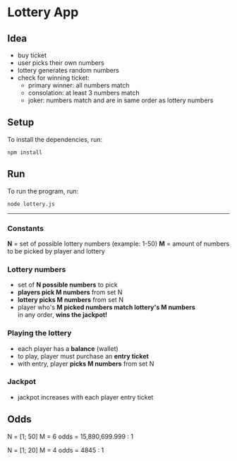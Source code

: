 # Lottery App
## Idea
- buy ticket
- user picks their own numbers
- lottery generates random numbers
- check for winning ticket:
  - primary winner: all numbers match
  - consolation: at least 3 numbers match
  - joker: numbers match and are in same order as lottery numbers

## Setup
To install the dependencies, run:
```
npm install
```

## Run
To run the program, run:
```
node lottery.js
```

---

### Constants
__N__ = set of possible lottery numbers (example: 1-50)
__M__ = amount of numbers to be picked by player and lottery

### Lottery numbers
- set of __N possible numbers__ to pick
- __players pick M numbers__ from set N
- __lottery picks M numbers__ from set N
- player who's __M picked numbers match lottery's M numbers__  
  in any order, __wins the jackpot!__

### Playing the lottery
- each player has a __balance__ (wallet)
- to play, player must purchase an __entry ticket__
- with entry, player __picks M numbers__ from set N

### Jackpot
- jackpot increases with each player entry ticket

## Odds
N = [1; 50]
M = 6
odds = 15,890,699.999 : 1

N = [1; 20]
M = 4
odds = 4845 : 1
